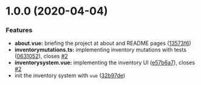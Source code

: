 # 1.0.0 (2020-04-04)


### Features

* **about.vue:** briefing the project at about and README pages ([13573f6](https://github.com/m0uneer/simple-inventory-management-system/commit/13573f69ad3ef2553d0ebe332887bff1b33bb9c7))
* **inventorymutations.ts:** implementing inventory mutations with tests ([0631052](https://github.com/m0uneer/simple-inventory-management-system/commit/0631052b14db752bf4692614d69a526e84daa542)), closes [#2](https://github.com/m0uneer/simple-inventory-management-system/issues/2)
* **inventorysystem.vue:** implementing the inventory UI ([e57b6a7](https://github.com/m0uneer/simple-inventory-management-system/commit/e57b6a7e874d2f8d25aed74decc7164ae662de3a)), closes [#2](https://github.com/m0uneer/simple-inventory-management-system/issues/2)
* init the inventory system with `vue` ([32b97de](https://github.com/m0uneer/simple-inventory-management-system/commit/32b97dea4889af858f781350050846e7107b793f))
